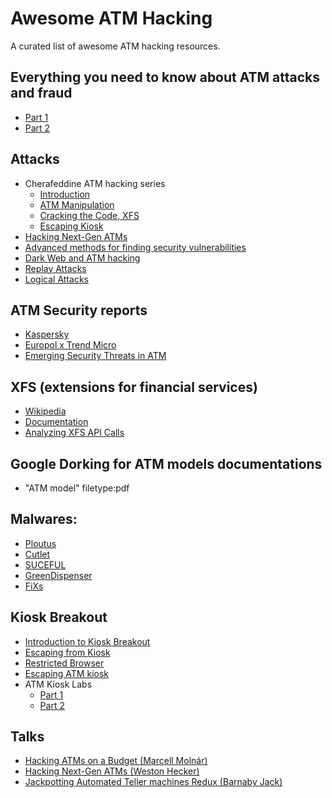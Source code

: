 # Awesome ATM Hacking
A curated list of awesome ATM hacking resources.
## Everything you need to know about ATM attacks and fraud
- [Part 1](https://www.malwarebytes.com/blog/news/2019/05/everything-you-need-to-know-about-atm-attacks-and-fraud-part-1)
- [Part 2](https://www.malwarebytes.com/blog/news/2019/08/atm-attacks-and-fraud-part-2)
## Attacks
- Cherafeddine ATM hacking series
  - [Introduction](https://medium.com/@Charafeddine_/cracking-the-code-unmasking-the-ingenious-world-of-atm-hacking-part-1-introduction-21c40e53608f)
  - [ATM Manipulation](https://medium.com/@Charafeddine_/breaking-the-code-the-crafty-art-of-atm-manipulation-part-2-309125b6ba91)
  - [Cracking the Code, XFS](https://medium.com/@Charafeddine_/cracking-the-code-xfs-integrity-controls-and-the-ongoing-battle-against-atm-malware-part-3-b7db1c5bd49b)
  - [Escaping Kiosk](https://medium.com/@Charafeddine_/cracking-the-code-escaping-kiosk-mode-and-unraveling-dispenser-board-firmware-insecurity-part-4-d17c0a7d7bfe)
- [Hacking Next-Gen ATMs](https://www.blackhat.com/docs/us-16/materials/us-16-Hecker-Hacking-Next-Gen-ATMs-From-Capture-To-Cashout.pdf)
- [Advanced methods for finding security vulnerabilities](https://medium.com/@redfanatic7/atm-hacking-advanced-methods-for-finding-security-vulnerabilities-7e01e71ffe96)
- [Dark Web and ATM hacking](https://www.cloudsek.com/blog/dark-web-and-atm-hacking)
- [Replay Attacks](https://hackinglab.cz/en/blog/audit-atm-replay-attack/)
- [Logical Attacks](https://go.group-ib.com/hubfs/report/group-ib-cobalt-logical-attacks-on-atms-threat-research-2016-en.pdf)
## ATM Security reports
- [Kaspersky](https://media.kasperskycontenthub.com/wp-content/uploads/sites/43/2018/02/20114930/Future_ATM_attacks_report_eng.pdf)
- [Europol x Trend Micro](https://www.europol.europa.eu/sites/default/files/documents/public_-_cashing_in_on_atm_malware.pdf)
- [Emerging Security Threats in ATM](https://www.cybertrends.it/wp-content/uploads/pubblicazioni/atm-security-publication.pdf)
## XFS (extensions for financial services) 
- [Wikipedia](https://en.wikipedia.org/wiki/CEN/XFS)
- [Documentation](https://www.cencenelec.eu/media/CEN-CENELEC/AreasOfWork/CEN%20sectors/Digital%20Society/CWA%20Download%20Area/XFS/16926-1.pdf)
- [Analyzing XFS API Calls](https://kaimi.io/en/2024/07/analyzing-xfs-api-calls/)
## Google Dorking for ATM models documentations
- "ATM model" filetype:pdf
## Malwares:
- [Ploutus](https://cloud.google.com/blog/topics/threat-intelligence/new-ploutus-variant/)
- [Cutlet](https://securelist.com/atm-malware-is-being-sold-on-darknet-market/81871/)
- [SUCEFUL](https://www.trellix.com/en-us/about/newsroom/stories/threat-labs.html)
- [GreenDispenser](https://www.proofpoint.com/us/threat-insight/post/Meet-GreenDispenser)
- [FiXs](https://www.metabaseq.com/threat/fixs-atms-malware/?hss_channel=lcp-18752548)
## Kiosk Breakout
- [Introduction to Kiosk Breakout](https://www.secquest.co.uk/white-papers/introduction-to-kiosk-breakout)
- [Escaping from Kiosk](https://book.hacktricks.wiki/en/hardware-physical-access/escaping-from-gui-applications.html)
- [Restricted Browser](https://systemweakness.com/give-me-a-browser-ill-give-you-a-shell-de19811defa0)
- [Escaping ATM kiosk](https://www.trustwave.com/en-us/resources/blogs/spiderlabs-blog/adventures-in-atm-hacking/)
- ATM Kiosk Labs
	- [Part 1](https://boschko.ca/atm-kiosk-hacking-labs/)
	- [Part 2](https://boschko.ca/atm-kiosk-hacking-phd2022/)
## Talks
- [Hacking ATMs on a Budget (Marcell Molnár)](https://www.youtube.com/watch?v=l-cplhlRF2k)
- [Hacking Next-Gen ATMs (Weston Hecker)](https://www.youtube.com/watch?v=kno0vDhbb7Y)
- [Jackpotting Automated Teller machines Redux (Barnaby Jack)](https://www.youtube.com/watch?v=YsXLwdw76-Y)
